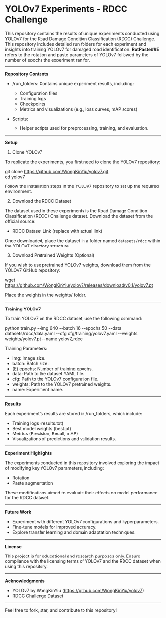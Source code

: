 
# YOLOv7 Experiments - RDCC Challenge

This repository contains the results of unique experiments conducted using YOLOv7 for the Road Damage Condition Classification (RDCC) Challenge. This repository includes detailed run folders for each experiment and insights into training YOLOv7 for damaged road identification. **RotPaste##E** refers to the rotation and paste parameters of YOLOv7 followed by the number of epochs the experiment ran for.

---

**Repository Contents**

- /run_folders: Contains unique experiment results, including:
  - Configuration files
  - Training logs
  - Checkpoints
  - Metrics and visualizations (e.g., loss curves, mAP scores)

- Scripts:
  - Helper scripts used for preprocessing, training, and evaluation.

---

**Setup**

1. Clone YOLOv7

To replicate the experiments, you first need to clone the YOLOv7 repository:

git clone https://github.com/WongKinYiu/yolov7.git  
cd yolov7  

Follow the installation steps in the YOLOv7 repository to set up the required environment.

2. Download the RDCC Dataset

The dataset used in these experiments is the Road Damage Condition Classification (RDCC) Challenge dataset. Download the dataset from the official source:

- RDCC Dataset Link (replace with actual link)

Once downloaded, place the dataset in a folder named `datasets/rdcc` within the YOLOv7 directory structure.

3. Download Pretrained Weights (Optional)

If you wish to use pretrained YOLOv7 weights, download them from the YOLOv7 GitHub repository:

wget https://github.com/WongKinYiu/yolov7/releases/download/v0.1/yolov7.pt  

Place the weights in the weights/ folder.

---

**Training YOLOv7**

To train YOLOv7 on the RDCC dataset, use the following command:

python train.py --img 640 --batch 16 --epochs 50 --data datasets/rdcc/data.yaml --cfg cfg/training/yolov7.yaml --weights weights/yolov7.pt --name yolov7_rdcc  

Training Parameters:  
- img: Image size.  
- batch: Batch size.  
- (E) epochs: Number of training epochs.  
- data: Path to the dataset YAML file.  
- cfg: Path to the YOLOv7 configuration file.  
- weights: Path to the YOLOv7 pretrained weights.  
- name: Experiment name.

---

**Results**

Each experiment's results are stored in /run_folders, which include:  
- Training logs (results.txt)  
- Best model weights (best.pt)  
- Metrics (Precision, Recall, mAP)  
- Visualizations of predictions and validation results.

---

**Experiment Highlights**

The experiments conducted in this repository involved exploring the impact of modifying key YOLOv7 parameters, including:  
- Rotation  
- Paste augmentation  

These modifications aimed to evaluate their effects on model performance for the RDCC dataset.

---

**Future Work**

- Experiment with different YOLOv7 configurations and hyperparameters.  
- Fine-tune models for improved accuracy.  
- Explore transfer learning and domain adaptation techniques.

---

**License**

This project is for educational and research purposes only. Ensure compliance with the licensing terms of YOLOv7 and the RDCC dataset when using this repository.

---

**Acknowledgments**

- YOLOv7 by WongKinYiu (https://github.com/WongKinYiu/yolov7)  
- RDCC Challenge Dataset 

---


Feel free to fork, star, and contribute to this repository!

